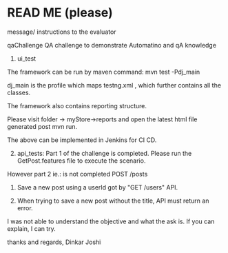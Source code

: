 # READ ME (please) 
message/ instructions to the evaluator

qaChallenge
QA challenge to demonstrate Automatino and qA knowledge
1) ui_test

The framework can be run by maven command:
mvn test -Pdj_main

dj_main is the profile which maps testng.xml , which further contains all the classes.

The framework also contains reporting structure.

Please visit folder -> myStore->reports and open the latest html file generated post mvn run.

The above can be implemented in Jenkins for CI CD.

2) api_tests: Part 1 of the challenge is completed. Please run the GetPost.features file to execute the scenario.

However part 2 ie.: is not completed
POST /posts
1. Save a new post using a userId got by "GET /users" API.

2. When trying to save a new post without the title, API must return an error.

I was not able to understand the objective and what the ask is. If you can explain, I can try.

thanks and regards,
Dinkar Joshi
